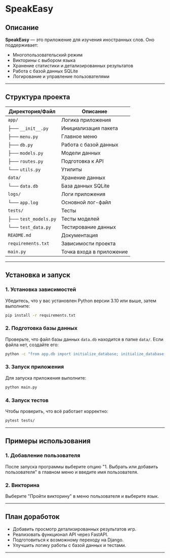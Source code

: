 
# SpeakEasy

## Описание

**SpeakEasy** — это приложение для изучения иностранных слов. Оно поддерживает:
- Многопользовательский режим
- Викторины с выбором языка
- Хранение статистики и детализированных результатов
- Работа с базой данных SQLite
- Логирование и управление пользователями

---

## Структура проекта

| Директория/Файл      | Описание                            |
|----------------------|-------------------------------------|
| `app/`               | Логика приложения                   |
| ├── `__init__.py`    | Инициализация пакета                |
| ├── `menu.py`        | Главное меню                        |
| ├── `db.py`          | Работа с базой данных               |
| ├── `models.py`      | Модели данных                       |
| ├── `routes.py`      | Подготовка к API                    |
| └── `utils.py`       | Утилиты                             |
| `data/`              | Хранение данных                     |
| └── `data.db`        | База данных SQLite                  |
| `logs/`              | Логи приложения                     |
| └── `app.log`        | Основной лог-файл                   |
| `tests/`             | Тесты                               |
| ├── `test_models.py` | Тесты моделей                       |
| └── `test_data.py`   | Тестирование данных                 |
| `README.md`          | Документация                        |
| `requirements.txt`   | Зависимости проекта                 |
| `main.py`            | Точка входа в приложение            |

---

## Установка и запуск

### 1. Установка зависимостей
Убедитесь, что у вас установлен Python версии 3.10 или выше, затем выполните:
```bash
pip install -r requirements.txt
```

### 2. Подготовка базы данных
Проверьте, что файл базы данных `data.db` находится в папке `data/`. Если файла нет, создайте его:
```bash
python -c "from app.db import initialize_database; initialize_database()"
```

### 3. Запуск приложения
Для запуска приложения выполните:
```bash
python main.py
```

### 4. Запуск тестов
Чтобы проверить, что всё работает корректно:
```bash
pytest tests/
```

---

## Примеры использования

### 1. Добавление пользователя
После запуска программы выберите опцию "1. Выбрать или добавить пользователя" в главном меню и введите имя пользователя.

### 2. Викторина
Выберите "Пройти викторину" в меню пользователя и выберите язык.

---

## План доработок

- Добавить просмотр детализированных результатов игр.
- Реализовать функционал API через FastAPI.
- Подготовиться к возможному переходу на Django.
- Улучшить логику работы с базой данных и тестами.

---

